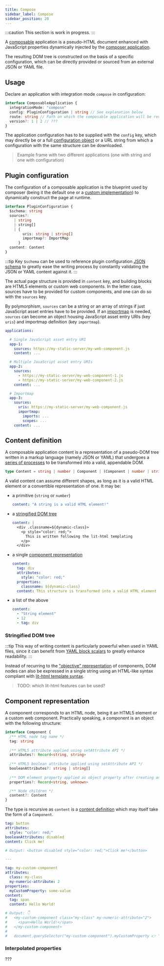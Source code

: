 ```yaml
---
title: Compose
sidebar_label: Compose
sidebar_position: 20
---
```


:::caution
This section is work in progress.
:::

A [composable](../../concepts/composition) application is a pseudo-HTML document enhanced with JavaScript properties
dynamically injected by the [composer application](../../../api/composer-api). 

The resulting DOM tree is constructed on the basis of a specific configuration, which can be directly provided or sourced
from an external JSON or YAML file.

## Usage

Declare an application with integration mode `compose` in <micro-lc></micro-lc> configuration:

```typescript
interface ComposableApplication {
  integrationMode: "compose"
  config: PluginConfiguration | string // See explanation below
  route: string // Path on which the composable application will be rendered
  version?: 1 | 2 // ???
}
```

The application configuration has to be supplied with the `config` key, which may directly be or a full
[configuration object](#plugin-configuration) or a URL string from which a configuration with the same structure can
be downloaded.

> Example frame with two different applications (one with string and one with configuration)

## Plugin configuration

The configuration of a composable application is the blueprint used by <micro-lc></micro-lc> composer (being it the
default one or a [custom implementation](../../../api/micro-lc#composeruri)) to dynamically construct the page at
runtime.

```typescript
interface PluginConfiguration {
  $schema: string
  sources?:
    | string
    | string[]
    | {
        uris: string | string[]
        importmap?: ImportMap
      }
  content: Content
}
```

:::tip
Key `$schema` can be used to reference <micro-lc></micro-lc> plugin configuration
[JSON schema](https://cdn.jsdelivr.net/npm/@micro-lc/interfaces@latest/schemas/v2/plugin.schema.json) to greatly ease
the writing process by constantly validating the JSON or YAML content against it.
:::

The actual page structure is provided in `content` key, and building blocks are HTML5 elements or custom web components.
In the letter case, sources have to be provided for custom components, and one can do so with the `sources` key.

By polymorphism, `sources` can be a string or an array of strings if just JavaScript asset entries have to be provided.
If an [importmap](../reuse-third-party-libraries) is needed, `sources` can become an object housing JavaScript asset
entry URIs (key `uris`) and importmap definition (key `importmap`).

```yaml title=micro-lc.conf.yaml
applications:

  # Single JavaScript asset entry URI
  app-1:
    sources: https://my-static-server/my-web-component.js
    content: ...

  # Multiple JavaScript asset entry URIs
  app-2:
    sources: 
      - https://my-static-server/my-web-component-1.js
      - https://my-static-server/my-web-component-2.js
    content: ...

  # Importmap
  app-3:
    sources:
      uris: https://my-static-server/my-web-component.js
      importmap:
        imports: ...
        scopes: ...
    content: ...
```

## Content definition

A composable application content is a representation of a pseudo-DOM tree written in a markup language (namely JSON
or YAML) that undergoes a [series of processes](../../concepts/composition) to be transformed into a valid, appendable
DOM.

```typescript
type Content = string | number | Component | (Component | number | string)[]
```

A valid content can assume different shapes, as long as it is a valid HTML element or a convertible representation of
one. It may be:

* a primitive (`string` or `number`)
  ```yaml
  content: "A string is a valid HTML element!"
  ```
* a [stringified DOM tree](#stringified-dom-tree)
  ```yaml
  content: |
    <div .classname=${dynamic-class}>
      <p style="color: red;">
        This is written following the lit-html templating
      </p>
    </div>
  ```
* a single [component representation](#component-representation)
  ```yaml
  content:
    tag: div
    attributes:
      style: "color: red;"
    properties:
      classname: ${dynamic-class}
    content: This structure is transformed into a valid HTML element
  ```
* a list of the above
  ```yaml
  content:
    - "String element"
    - 12
    - tag: div
  ```

### Stringified DOM tree

:::tip
This way of writing content is particularly powerful when used in YAML files, since it can benefit from
[YAML block scalars](https://yaml-multiline.info/) to greatly enhance readability.
:::

Instead of recurring to the ["objective" representation](#component-representation) of components, DOM nodes can also
be expressed in a single string using an HTML-like syntax compliant with 
[lit-html template syntax](https://lit.dev/docs/v1/lit-html/template-reference/).

> TODO: which lit-html features can be used?

## Component representation

A component corresponds to an HTML node, being it an HTML5 element or a custom web component. Practically speaking,
a component is an object with the following structure:

```typescript
interface Component {
  /** HTML node tag name */
  tag: string
  
  /** HTML5 attribute applied using setAttribute API */
  attributes?: Record<string, string>
  
  /** HTML5 boolean attribute applied using setAttribute API */
  booleanAttributes?: string | string[]
  
  /** DOM element property applied as object property after creating an element */
  properties?: Record<string, unknown>

  /** Node children */
  content?: Content
}
```

The type is recursive as `content` is a [content definition](#content-definition) which may itself take the form of a
`Component`.

```yaml
tag: button
attributes:
  style: "color: red;"
booleanAttributes: disabled
content: Click me!

# Output: <button disabled style="color: red;">Click me!</button>

---

tag: my-custom-component
attributes:
  class: my-class
  my-numeric-attribute: 2
properties:
  myCustomProperty: some-value
content:
  tag: span
  content: Hello World!

# Output: 👇
#   <my-custom-component class="my-class" my-numeric-attribute="2">
#     <span>Hello World!</span>
#   </my-custom-component>
#
#   document.querySelector("my-custom-component").myCustomProperty 👉 "some-value"
```

### Interpolated properties

???
